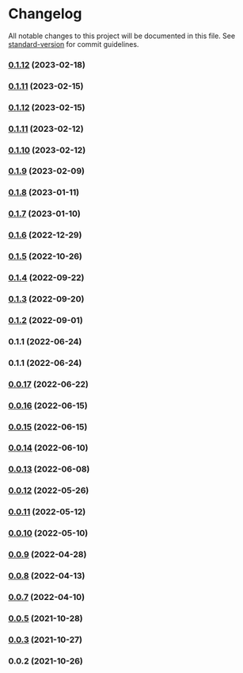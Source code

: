 # Changelog

All notable changes to this project will be documented in this file. See [standard-version](https://github.com/conventional-changelog/standard-version) for commit guidelines.

### [0.1.12](https://github.com/SethEden/haystacks-async/compare/v0.1.11...v0.1.12) (2023-02-18)

### [0.1.11](https://github.com/SethEden/haystacks-async/compare/v0.1.10...v0.1.11) (2023-02-15)

### [0.1.12](https://github.com/SethEden/haystacks-async/compare/v0.1.10...v0.1.12) (2023-02-15)

### [0.1.11](https://github.com/SethEden/haystacks-async/compare/v0.1.10...v0.1.11) (2023-02-12)

### [0.1.10](https://github.com/SethEden/haystacks-async/compare/v0.1.9...v0.1.10) (2023-02-12)

### [0.1.9](https://github.com/SethEden/haystacks-async/compare/v0.1.8...v0.1.9) (2023-02-09)

### [0.1.8](https://github.com/SethEden/haystacks-async/compare/v0.1.7...v0.1.8) (2023-01-11)

### [0.1.7](https://github.com/SethEden/haystacks-async/compare/v0.1.6...v0.1.7) (2023-01-10)

### [0.1.6](https://github.com/SethEden/haystacks-async/compare/v0.1.5...v0.1.6) (2022-12-29)

### [0.1.5](https://github.com/SethEden/haystacks-async/compare/v0.1.4...v0.1.5) (2022-10-26)

### [0.1.4](https://github.com/SethEden/haystacks-async/compare/v0.1.3...v0.1.4) (2022-09-22)

### [0.1.3](https://github.com/SethEden/haystacks-async/compare/v0.1.2...v0.1.3) (2022-09-20)

### [0.1.2](https://github.com/SethEden/haystacks-async/compare/v0.1.1...v0.1.2) (2022-09-01)

### 0.1.1 (2022-06-24)

### 0.1.1 (2022-06-24)

### [0.0.17](https://github.com/SethEden/haystacks/compare/v0.0.16...v0.0.17) (2022-06-22)

### [0.0.16](https://github.com/SethEden/haystacks/compare/v0.0.15...v0.0.16) (2022-06-15)

### [0.0.15](https://github.com/SethEden/haystacks/compare/v0.0.14...v0.0.15) (2022-06-15)

### [0.0.14](https://github.com/SethEden/haystacks/compare/v0.0.13...v0.0.14) (2022-06-10)

### [0.0.13](https://github.com/SethEden/haystacks/compare/v0.0.12...v0.0.13) (2022-06-08)

### [0.0.12](https://github.com/SethEden/haystacks/compare/v0.0.11...v0.0.12) (2022-05-26)

### [0.0.11](https://github.com/SethEden/haystacks/compare/v0.0.10...v0.0.11) (2022-05-12)

### [0.0.10](https://github.com/SethEden/haystacks/compare/v0.0.9...v0.0.10) (2022-05-10)

### [0.0.9](https://github.com/SethEden/haystacks/compare/v0.0.8...v0.0.9) (2022-04-28)

### [0.0.8](https://github.com/SethEden/haystacks/compare/v0.0.7...v0.0.8) (2022-04-13)

### [0.0.7](https://github.com/SethEden/haystacks/compare/v0.0.3...v0.0.7) (2022-04-10)

### [0.0.5](https://github.com/SethEden/haystacks/compare/v0.0.3...v0.0.5) (2021-10-28)

### [0.0.3](https://github.com/SethEden/haystacks/compare/v0.0.2...v0.0.3) (2021-10-27)

### 0.0.2 (2021-10-26)
